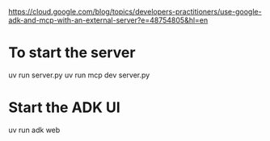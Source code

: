 https://cloud.google.com/blog/topics/developers-practitioners/use-google-adk-and-mcp-with-an-external-server?e=48754805&hl=en

# To start the server
uv run server.py
uv run mcp dev server.py

# Start the ADK UI
uv run adk web
